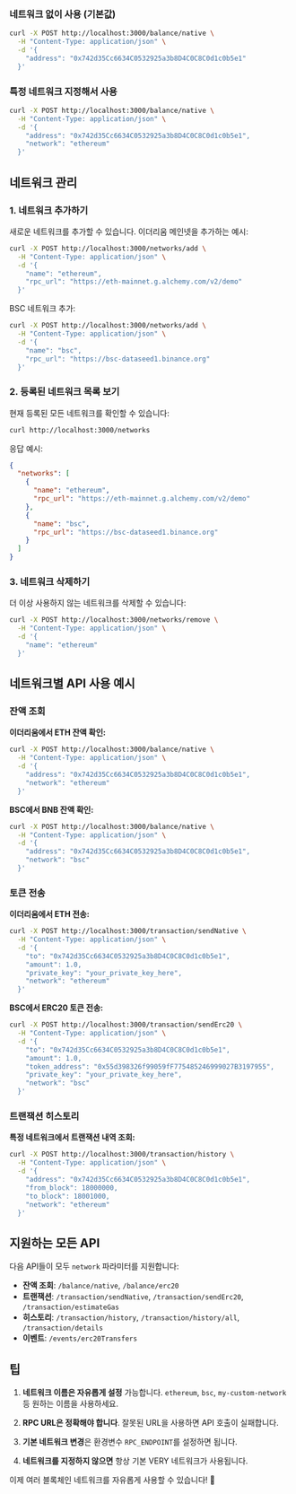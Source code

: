 ### 네트워크 없이 사용 (기본값)
```bash
curl -X POST http://localhost:3000/balance/native \
  -H "Content-Type: application/json" \
  -d '{
    "address": "0x742d35Cc6634C0532925a3b8D4C0C8C0d1c0b5e1"
  }'
```

### 특정 네트워크 지정해서 사용
```bash
curl -X POST http://localhost:3000/balance/native \
  -H "Content-Type: application/json" \
  -d '{
    "address": "0x742d35Cc6634C0532925a3b8D4C0C8C0d1c0b5e1",
    "network": "ethereum"
  }'
```

## 네트워크 관리

### 1. 네트워크 추가하기

새로운 네트워크를 추가할 수 있습니다. 이더리움 메인넷을 추가하는 예시:

```bash
curl -X POST http://localhost:3000/networks/add \
  -H "Content-Type: application/json" \
  -d '{
    "name": "ethereum",
    "rpc_url": "https://eth-mainnet.g.alchemy.com/v2/demo"
  }'
```

BSC 네트워크 추가:
```bash
curl -X POST http://localhost:3000/networks/add \
  -H "Content-Type: application/json" \
  -d '{
    "name": "bsc",
    "rpc_url": "https://bsc-dataseed1.binance.org"
  }'
```

### 2. 등록된 네트워크 목록 보기

현재 등록된 모든 네트워크를 확인할 수 있습니다:

```bash
curl http://localhost:3000/networks
```

응답 예시:
```json
{
  "networks": [
    {
      "name": "ethereum",
      "rpc_url": "https://eth-mainnet.g.alchemy.com/v2/demo"
    },
    {
      "name": "bsc",
      "rpc_url": "https://bsc-dataseed1.binance.org"
    }
  ]
}
```

### 3. 네트워크 삭제하기

더 이상 사용하지 않는 네트워크를 삭제할 수 있습니다:

```bash
curl -X POST http://localhost:3000/networks/remove \
  -H "Content-Type: application/json" \
  -d '{
    "name": "ethereum"
  }'
```

## 네트워크별 API 사용 예시

### 잔액 조회

**이더리움에서 ETH 잔액 확인:**
```bash
curl -X POST http://localhost:3000/balance/native \
  -H "Content-Type: application/json" \
  -d '{
    "address": "0x742d35Cc6634C0532925a3b8D4C0C8C0d1c0b5e1",
    "network": "ethereum"
  }'
```

**BSC에서 BNB 잔액 확인:**
```bash
curl -X POST http://localhost:3000/balance/native \
  -H "Content-Type: application/json" \
  -d '{
    "address": "0x742d35Cc6634C0532925a3b8D4C0C8C0d1c0b5e1",
    "network": "bsc"
  }'
```

### 토큰 전송

**이더리움에서 ETH 전송:**
```bash
curl -X POST http://localhost:3000/transaction/sendNative \
  -H "Content-Type: application/json" \
  -d '{
    "to": "0x742d35Cc6634C0532925a3b8D4C0C8C0d1c0b5e1",
    "amount": 1.0,
    "private_key": "your_private_key_here",
    "network": "ethereum"
  }'
```

**BSC에서 ERC20 토큰 전송:**
```bash
curl -X POST http://localhost:3000/transaction/sendErc20 \
  -H "Content-Type: application/json" \
  -d '{
    "to": "0x742d35Cc6634C0532925a3b8D4C0C8C0d1c0b5e1",
    "amount": 1.0,
    "token_address": "0x55d398326f99059fF775485246999027B3197955",
    "private_key": "your_private_key_here",
    "network": "bsc"
  }'
```

### 트랜잭션 히스토리

**특정 네트워크에서 트랜잭션 내역 조회:**
```bash
curl -X POST http://localhost:3000/transaction/history \
  -H "Content-Type: application/json" \
  -d '{
    "address": "0x742d35Cc6634C0532925a3b8D4C0C8C0d1c0b5e1",
    "from_block": 18000000,
    "to_block": 18001000,
    "network": "ethereum"
  }'
```

## 지원하는 모든 API

다음 API들이 모두 `network` 파라미터를 지원합니다:

- **잔액 조회**: `/balance/native`, `/balance/erc20`
- **트랜잭션**: `/transaction/sendNative`, `/transaction/sendErc20`, `/transaction/estimateGas`
- **히스토리**: `/transaction/history`, `/transaction/history/all`, `/transaction/details`
- **이벤트**: `/events/erc20Transfers`

## 팁

1. **네트워크 이름은 자유롭게 설정** 가능합니다. `ethereum`, `bsc`, `my-custom-network` 등 원하는 이름을 사용하세요.

2. **RPC URL은 정확해야 합니다**. 잘못된 URL을 사용하면 API 호출이 실패합니다.

3. **기본 네트워크 변경**은 환경변수 `RPC_ENDPOINT`를 설정하면 됩니다.

4. **네트워크를 지정하지 않으면** 항상 기본 VERY 네트워크가 사용됩니다.

이제 여러 블록체인 네트워크를 자유롭게 사용할 수 있습니다! 🚀
